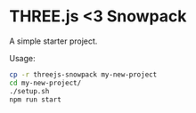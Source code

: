 # THREE.js <3 Snowpack

A simple starter project.

Usage: 

```bash
cp -r threejs-snowpack my-new-project
cd my-new-project/
./setup.sh
npm run start
```
